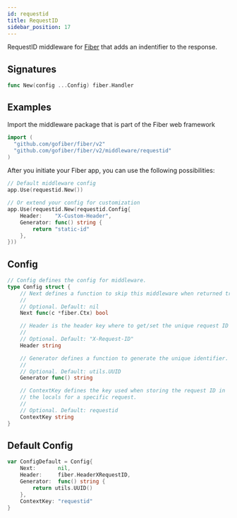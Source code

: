 ```yaml
---
id: requestid
title: RequestID
sidebar_position: 17
---
```


RequestID middleware for [Fiber](https://github.com/gofiber/fiber) that adds an indentifier to the response.

## Signatures

```go
func New(config ...Config) fiber.Handler
```

## Examples

Import the middleware package that is part of the Fiber web framework

```go
import (
  "github.com/gofiber/fiber/v2"
  "github.com/gofiber/fiber/v2/middleware/requestid"
)
```

After you initiate your Fiber app, you can use the following possibilities:

```go
// Default middleware config
app.Use(requestid.New())

// Or extend your config for customization
app.Use(requestid.New(requestid.Config{
    Header:    "X-Custom-Header",
    Generator: func() string {
        return "static-id"
    },
}))
```

## Config

```go
// Config defines the config for middleware.
type Config struct {
    // Next defines a function to skip this middleware when returned true.
    //
    // Optional. Default: nil
    Next func(c *fiber.Ctx) bool

    // Header is the header key where to get/set the unique request ID
    //
    // Optional. Default: "X-Request-ID"
    Header string

    // Generator defines a function to generate the unique identifier.
    //
    // Optional. Default: utils.UUID
    Generator func() string

    // ContextKey defines the key used when storing the request ID in
    // the locals for a specific request.
    //
    // Optional. Default: requestid
    ContextKey string
}
```

## Default Config

```go
var ConfigDefault = Config{
    Next:       nil,
    Header:     fiber.HeaderXRequestID,
    Generator:  func() string {
        return utils.UUID()
    },
    ContextKey: "requestid"
}
```
